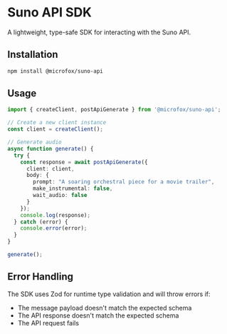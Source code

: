 # Suno API SDK

A lightweight, type-safe SDK for interacting with the Suno API.

## Installation

```bash
npm install @microfox/suno-api
```

## Usage

```typescript
import { createClient, postApiGenerate } from '@microfox/suno-api';

// Create a new client instance
const client = createClient();

// Generate audio
async function generate() {
  try {
    const response = await postApiGenerate({
      client: client,
      body: {
        prompt: "A soaring orchestral piece for a movie trailer",
        make_instrumental: false,
        wait_audio: false
      }
    });
    console.log(response);
  } catch (error) {
    console.error(error);
  }
}

generate();
```

## Error Handling

The SDK uses Zod for runtime type validation and will throw errors if:

- The message payload doesn't match the expected schema
- The API response doesn't match the expected schema
- The API request fails 